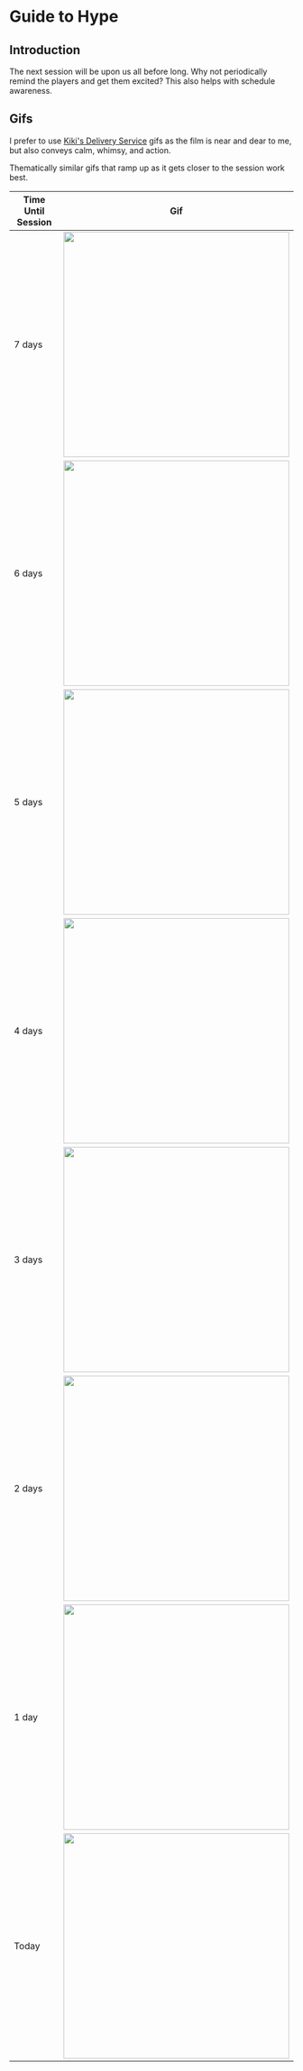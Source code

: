 # Guide to Hype

## Introduction

The next session will be upon us all before long. Why not periodically remind the players and get them excited? This also helps with schedule awareness.

## Gifs

I prefer to use [Kiki's Delivery Service](https://en.wikipedia.org/wiki/Kiki%27s_Delivery_Service) gifs as the film is near and dear to me, but also conveys calm, whimsy, and action.

Thematically similar gifs that ramp up as it gets closer to the session work best.

| Time Until Session | Gif |
| --- |:---:|
| 7 days | <img src="https://c.tenor.com/P42_aeznb9kAAAAC/kikis-delivery-service.gif" width="400"> |
| 6 days | <img src="http://images6.fanpop.com/image/photos/41600000/Kiki-kikis-delivery-service-41607535-540-300.gif" width="400"> |
| 5 days | <img src="https://c.tenor.com/pn584BmmIyUAAAAC/kikis-delivery-service-fly.gif" width="400"> |
| 4 days | <img src="https://c.tenor.com/S1JngCDSBQAAAAAC/kikis-delivery-service-wave.gif" width="400"> |
| 3 days | <img src="https://c.tenor.com/vsEPnB3jmVoAAAAd/kikis-delivery-service-ghibli.gif" width="400"> |
| 2 days | <img src="https://64.media.tumblr.com/bc7f65cc25eae9e557c80e90c434ca38/tumblr_p3ab8z84Yi1wmhvwpo1_500.gif" width="400"> |
| 1 day | <img src="https://blog.lootcrate.com/wp-content/uploads/2020/01/giphy-24.gif" width="400"> |
| Today | <img src="https://media1.giphy.com/media/k04WlBzKhpd04/giphy.gif" width="400"> |
